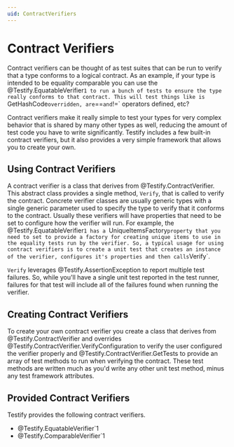 ```yaml
---
uid: ContractVerifiers
---
```


Contract Verifiers
=====================

Contract verifiers can be thought of as test suites that can be run to verify that a type conforms to a logical contract. As an example, if your type is intended to be equality comparable you can use the @Testify.EquatableVerifier`1 to run a bunch of tests to ensure the type really conforms to that contract. This will test things like is `GetHashCode` overridden, are `==` and `!=` operators defined, etc?

Contract verifiers make it really simple to test your types for very complex behavior that is shared by many other types as well, reducing the amount of test code you have to write significantly. Testify includes a few built-in contract verifiers, but it also provides a very simple framework that allows you to create your own.

## Using Contract Verifiers

A contract verifier is a class that derives from @Testify.ContractVerifier. This abstract class provides a single method, `Verify`, that is called to verify the contract. Concrete verifier classes are usually generic types with a single generic parameter used to specify the type to verify that it conforms to the contract. Usually these verifiers will have properties that need to be set to configure how the verifier will run. For example, the @Testify.EquatableVerifier`1 has a `UniqueItemsFactory` property that you need to set to provide a factory for creating unique items to use in the equality tests run by the verifier. So, a typical usage for using contract verifiers is to create a unit test that creates an instance of the verifier, configures it's properties and then calls `Verify`.

`Verify` leverages @Testify.AssertionException to report multiple test failures. So, while you'll have a single unit test reported in the test runner, failures for that test will include all of the failures found when running the verifier.

## Creating Contract Verifiers

To create your own contract verifier you create a class that derives from @Testify.ContractVerifier and overrides @Testify.ContractVerifier.VerifyConfiguration to verify the user configured the verifier properly and @Testify.ContractVerifier.GetTests to provide an array of test methods to run when verifying the contract. These test methods are written much as you'd write any other unit test method, minus any test framework attributes.

## Provided Contract Verifiers

Testify provides the following contract verifiers.

* @Testify.EquatableVerifier`1
* @Testify.ComparableVerifier`1